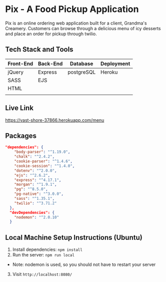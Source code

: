 # Pix - A Food Pickup Application
Pix is an online ordering web application built for a client, Grandma's Creamery. Customers can browse through a delicious menu of icy desserts and place an order for pickup through twilio.

## Tech Stack and Tools
| Front-End  | Back-End | Database  | Deployment |
| ------------- | ------------- | ---------- | --------- |
| jQuery | Express  | postgreSQL  | Heroku|
| SASS | EJS | | |
| HTML | | | |
|  | |   | |

## Live Link
https://vast-shore-37866.herokuapp.com/menu

## Packages
```json
"dependencies": {
    "body-parser": "^1.19.0",
    "chalk": "^2.4.2",
    "cookie-parser": "^1.4.6",
    "cookie-session": "^1.4.0",
    "dotenv": "^2.0.0",
    "ejs": "^2.6.2",
    "express": "^4.17.1",
    "morgan": "^1.9.1",
    "pg": "^8.5.0",
    "pg-native": "^3.0.0",
    "sass": "^1.35.1",
    "twilio": "^3.71.2"
  },
  "devDependencies": {
    "nodemon": "^2.0.10"
  }
```
## Local Machine Setup Instructions (Ubuntu)
1. Install dependencies: `npm install`
2. Run the server: `npm run local`
  - Note: nodemon is used, so you should not have to restart your server
3. Visit `http://localhost:8080/`
